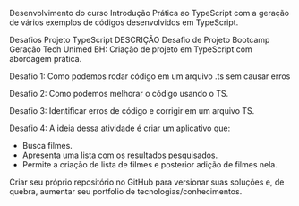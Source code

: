 Desenvolvimento do curso Introdução Prática ao TypeScript com a geração de vários exemplos de códigos desenvolvidos em TypeScript.

Desafios Projeto TypeScript
DESCRIÇÃO
Desafio de Projeto Bootcamp Geração Tech Unimed BH:
Criação de projeto em TypeScript com abordagem prática.

Desafio 1: Como podemos rodar código em um arquivo .ts sem causar erros

Desafio 2: Como podemos melhorar o código usando o TS.

Desafio 3: Identificar erros de código e corrigir em um arquivo TS.

Desafio 4: A ideia dessa atividade é criar um aplicativo que:
 - Busca filmes.
 - Apresenta uma lista com os resultados pesquisados.
 - Permite a criação de lista de filmes e posterior adição de filmes nela.

Criar seu próprio repositório no GitHub para versionar suas soluções e, de quebra, aumentar seu portfolio de tecnologias/conhecimentos.

